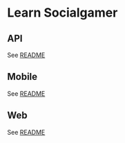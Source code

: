 # Learn Socialgamer

## API

See [README](api/README.md)

## Mobile

See [README](mobile/README.md)

## Web

See [README](web/README.md)
